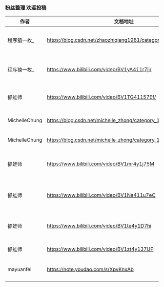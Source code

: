 ### 粉丝整理 欢迎投稿
| 作者 | 文档地址 | 说明 |
|---|---|---|
| 程序猿一枚_ | https://blog.csdn.net/zhaozhiqiang1981/category_12221291.html | 玩转RuoYi-Cloud-Plus |
| 程序猿一枚_ | https://www.bilibili.com/video/BV1yA411r7ji/ | 环境搭建以及进阶开发 |
| 抓蛙师 | https://www.bilibili.com/video/BV1TG41157Ef/ | 学会问问题(小白必看) |
| MichelleChung | https://blog.csdn.net/michelle_zhong/category_12058476.html | Cloud源码解析专栏 |
| MichelleChung | https://blog.csdn.net/michelle_zhong/category_11109741.html | 源码解析专栏 |
| 抓蛙师 | https://www.bilibili.com/video/BV1mr4y1j75M | 框架基础视频专栏(新人必看) |
| 抓蛙师 | https://www.bilibili.com/video/BV1Na411u7eC | 框架改造视频专栏(新人必看) |
| 抓蛙师 | https://www.bilibili.com/video/BV1te4y1D7hi | 小程序鉴权与uniapp联动 |
| 抓蛙师 | https://www.bilibili.com/video/BV1zt4y137UP | 公众号集成 |
| mayuanfei | https://note.youdao.com/s/XpvKnxAb | 入门专栏(新人必看) |